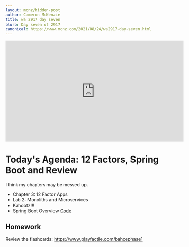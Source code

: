 ```yaml
---
layout: mcnz/hidden-post
author: Cameron McKenzie
title: wa 2917 day seven
blurb: Day seven of 2917
canonical: https://www.mcnz.com/2021/08/24/wa2917-day-seven.html
---
```


<div class="embed-responsive embed-responsive-16by9">
<iframe width="560" height="315" src="https://www.youtube.com/embed/ei7kv7QOMC8" frameborder="0" allow="accelerometer; autoplay; clipboard-write; encrypted-media; gyroscope; picture-in-picture" allowfullscreen></iframe>
</div>

# Today's Agenda: 12 Factors, Spring Boot and Review

I think my chapters may be messed up. 

- Chapter 3: 12 Factor Apps
- Lab 2: Monoliths and Microservices
- Kahootz!!!
- Spring Boot Overview <a href="https://github.com/cameronmcnz/keeping-score/tree/main/src/main/java/com/mcnz/rps/rest">Code</a>

## Homework

Review the flashcards: <a href="https://www.playfactile.com/bahcephase1">https://www.playfactile.com/bahcephase1</a>

